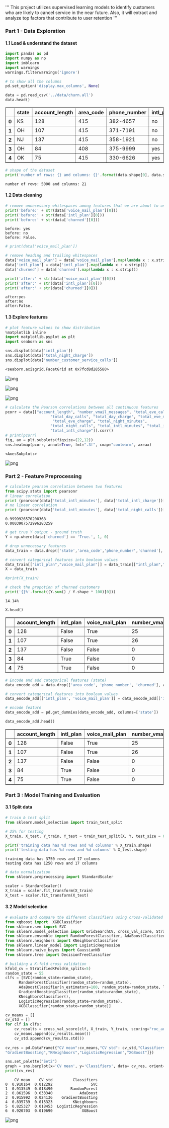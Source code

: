 '''
 This project utilizes supervised learning models to identify 
 customers who are likely to cancel service in the near future.
 Also, it will extract and analyze top factors that contribute to user retention
'''


### Part 1 - Data Exploration 

#### 1.1 Load & understand the dataset


```python
import pandas as pd
import numpy as np
import imblearn
import warnings
warnings.filterwarnings('ignore')

# to show all the columns
pd.set_option('display.max_columns', None)

data = pd.read_csv('../data/churn.all')
data.head()
```




<div>
<style scoped>
    .dataframe tbody tr th:only-of-type {
        vertical-align: middle;
    }

    .dataframe tbody tr th {
        vertical-align: top;
    }

    .dataframe thead th {
        text-align: right;
    }
</style>
<table border="1" class="dataframe">
  <thead>
    <tr style="text-align: right;">
      <th></th>
      <th>state</th>
      <th>account_length</th>
      <th>area_code</th>
      <th>phone_number</th>
      <th>intl_plan</th>
      <th>voice_mail_plan</th>
      <th>number_vmail_messages</th>
      <th>total_day_minutes</th>
      <th>total_day_calls</th>
      <th>total_day_charge</th>
      <th>total_eve_minutes</th>
      <th>total_eve_calls</th>
      <th>total_eve_charge</th>
      <th>total_night_minutes</th>
      <th>total_night_calls</th>
      <th>total_night_charge</th>
      <th>total_intl_minutes</th>
      <th>total_intl_calls</th>
      <th>total_intl_charge</th>
      <th>number_customer_service_calls</th>
      <th>churned</th>
    </tr>
  </thead>
  <tbody>
    <tr>
      <th>0</th>
      <td>KS</td>
      <td>128</td>
      <td>415</td>
      <td>382-4657</td>
      <td>no</td>
      <td>yes</td>
      <td>25</td>
      <td>265.1</td>
      <td>110</td>
      <td>45.07</td>
      <td>197.4</td>
      <td>99</td>
      <td>16.78</td>
      <td>244.7</td>
      <td>91</td>
      <td>11.01</td>
      <td>10.0</td>
      <td>3</td>
      <td>2.70</td>
      <td>1</td>
      <td>False.</td>
    </tr>
    <tr>
      <th>1</th>
      <td>OH</td>
      <td>107</td>
      <td>415</td>
      <td>371-7191</td>
      <td>no</td>
      <td>yes</td>
      <td>26</td>
      <td>161.6</td>
      <td>123</td>
      <td>27.47</td>
      <td>195.5</td>
      <td>103</td>
      <td>16.62</td>
      <td>254.4</td>
      <td>103</td>
      <td>11.45</td>
      <td>13.7</td>
      <td>3</td>
      <td>3.70</td>
      <td>1</td>
      <td>False.</td>
    </tr>
    <tr>
      <th>2</th>
      <td>NJ</td>
      <td>137</td>
      <td>415</td>
      <td>358-1921</td>
      <td>no</td>
      <td>no</td>
      <td>0</td>
      <td>243.4</td>
      <td>114</td>
      <td>41.38</td>
      <td>121.2</td>
      <td>110</td>
      <td>10.30</td>
      <td>162.6</td>
      <td>104</td>
      <td>7.32</td>
      <td>12.2</td>
      <td>5</td>
      <td>3.29</td>
      <td>0</td>
      <td>False.</td>
    </tr>
    <tr>
      <th>3</th>
      <td>OH</td>
      <td>84</td>
      <td>408</td>
      <td>375-9999</td>
      <td>yes</td>
      <td>no</td>
      <td>0</td>
      <td>299.4</td>
      <td>71</td>
      <td>50.90</td>
      <td>61.9</td>
      <td>88</td>
      <td>5.26</td>
      <td>196.9</td>
      <td>89</td>
      <td>8.86</td>
      <td>6.6</td>
      <td>7</td>
      <td>1.78</td>
      <td>2</td>
      <td>False.</td>
    </tr>
    <tr>
      <th>4</th>
      <td>OK</td>
      <td>75</td>
      <td>415</td>
      <td>330-6626</td>
      <td>yes</td>
      <td>no</td>
      <td>0</td>
      <td>166.7</td>
      <td>113</td>
      <td>28.34</td>
      <td>148.3</td>
      <td>122</td>
      <td>12.61</td>
      <td>186.9</td>
      <td>121</td>
      <td>8.41</td>
      <td>10.1</td>
      <td>3</td>
      <td>2.73</td>
      <td>3</td>
      <td>False.</td>
    </tr>
  </tbody>
</table>
</div>




```python
# shape of the dataset
print('number of rows: {} and columns: {}'.format(data.shape[0], data.shape[1]))
```

    number of rows: 5000 and columns: 21


#### 1.2 Data cleaning


```python
# remove unnecessary whitespaces among features that we are about to use
print('before:' + str(data['voice_mail_plan'][0]))
print('before:' + str(data['intl_plan'][0]))
print('before:' + str(data['churned'][0]))
```

    before: yes
    before: no
    before: False.



```python
# print(data['voice_mail_plan'])
```


```python
# remove heading and trailing whitespaces
data['voice_mail_plan'] = data['voice_mail_plan'].map(lambda x : x.strip())
data['intl_plan'] = data['intl_plan'].map(lambda x : x.strip())
data['churned'] = data['churned'].map(lambda x : x.strip())
```


```python
print('after:' + str(data['voice_mail_plan'][0]))
print('after:' + str(data['intl_plan'][0]))
print('after:' + str(data['churned'][0]))
```

    after:yes
    after:no
    after:False.


#### 1.3 Explore features


```python
# plot feature values to show distribution
%matplotlib inline
import matplotlib.pyplot as plt
import seaborn as sns

sns.displot(data['intl_plan'])
sns.displot(data['total_night_charge'])
sns.displot(data['number_customer_service_calls'])
```




    <seaborn.axisgrid.FacetGrid at 0x7fcd8d285580>




![png](output_11_1.png)



![png](output_11_2.png)



![png](output_11_3.png)



```python
# calculate the Pearson correlations between all continuous features
pcorr = data[["account_length", "number_vmail_messages", "total_eve_calls", "total_day_minutes",
                    "total_day_calls", "total_day_charge", "total_eve_minutes",
                     "total_eve_charge", "total_night_minutes",
                    "total_night_calls", "total_intl_minutes", "total_intl_calls",
                    "total_intl_charge"]].corr()
# print(pcorr)
fig, ax = plt.subplots(figsize=(22,12))
sns.heatmap(pcorr, annot=True, fmt=".3f", cmap="coolwarm", ax=ax)
```




    <AxesSubplot:>




![png](output_12_1.png)


### Part 2 - Feature Preprocessing


```python
# calculate pearson correlation between two features
from scipy.stats import pearsonr
# linear correlation
print (pearsonr(data['total_intl_minutes'], data['total_intl_charge'])[0])
# no linear correlation
print (pearsonr(data['total_intl_minutes'], data['total_night_calls'])[0])
```

    0.9999926570208368
    0.0003907572996283259



```python
# get true Y output - ground truth
Y = np.where(data['churned'] == 'True.', 1, 0)

# drop unnecessary features
data_train = data.drop(['state','area_code','phone_number','churned'], axis = 1)

# convert categorical features into boolean values
data_train[["intl_plan","voice_mail_plan"]] = data_train[["intl_plan","voice_mail_plan"]] == 'yes'
X = data_train
```


```python
#print(X_train)
```


```python
# check the propotion of churned customers
print('{}%'.format((Y.sum() / Y.shape * 100)[0]))
```

    14.14%



```python
X.head()
```




<div>
<style scoped>
    .dataframe tbody tr th:only-of-type {
        vertical-align: middle;
    }

    .dataframe tbody tr th {
        vertical-align: top;
    }

    .dataframe thead th {
        text-align: right;
    }
</style>
<table border="1" class="dataframe">
  <thead>
    <tr style="text-align: right;">
      <th></th>
      <th>account_length</th>
      <th>intl_plan</th>
      <th>voice_mail_plan</th>
      <th>number_vmail_messages</th>
      <th>total_day_minutes</th>
      <th>total_day_calls</th>
      <th>total_day_charge</th>
      <th>total_eve_minutes</th>
      <th>total_eve_calls</th>
      <th>total_eve_charge</th>
      <th>total_night_minutes</th>
      <th>total_night_calls</th>
      <th>total_night_charge</th>
      <th>total_intl_minutes</th>
      <th>total_intl_calls</th>
      <th>total_intl_charge</th>
      <th>number_customer_service_calls</th>
    </tr>
  </thead>
  <tbody>
    <tr>
      <th>0</th>
      <td>128</td>
      <td>False</td>
      <td>True</td>
      <td>25</td>
      <td>265.1</td>
      <td>110</td>
      <td>45.07</td>
      <td>197.4</td>
      <td>99</td>
      <td>16.78</td>
      <td>244.7</td>
      <td>91</td>
      <td>11.01</td>
      <td>10.0</td>
      <td>3</td>
      <td>2.70</td>
      <td>1</td>
    </tr>
    <tr>
      <th>1</th>
      <td>107</td>
      <td>False</td>
      <td>True</td>
      <td>26</td>
      <td>161.6</td>
      <td>123</td>
      <td>27.47</td>
      <td>195.5</td>
      <td>103</td>
      <td>16.62</td>
      <td>254.4</td>
      <td>103</td>
      <td>11.45</td>
      <td>13.7</td>
      <td>3</td>
      <td>3.70</td>
      <td>1</td>
    </tr>
    <tr>
      <th>2</th>
      <td>137</td>
      <td>False</td>
      <td>False</td>
      <td>0</td>
      <td>243.4</td>
      <td>114</td>
      <td>41.38</td>
      <td>121.2</td>
      <td>110</td>
      <td>10.30</td>
      <td>162.6</td>
      <td>104</td>
      <td>7.32</td>
      <td>12.2</td>
      <td>5</td>
      <td>3.29</td>
      <td>0</td>
    </tr>
    <tr>
      <th>3</th>
      <td>84</td>
      <td>True</td>
      <td>False</td>
      <td>0</td>
      <td>299.4</td>
      <td>71</td>
      <td>50.90</td>
      <td>61.9</td>
      <td>88</td>
      <td>5.26</td>
      <td>196.9</td>
      <td>89</td>
      <td>8.86</td>
      <td>6.6</td>
      <td>7</td>
      <td>1.78</td>
      <td>2</td>
    </tr>
    <tr>
      <th>4</th>
      <td>75</td>
      <td>True</td>
      <td>False</td>
      <td>0</td>
      <td>166.7</td>
      <td>113</td>
      <td>28.34</td>
      <td>148.3</td>
      <td>122</td>
      <td>12.61</td>
      <td>186.9</td>
      <td>121</td>
      <td>8.41</td>
      <td>10.1</td>
      <td>3</td>
      <td>2.73</td>
      <td>3</td>
    </tr>
  </tbody>
</table>
</div>




```python
# Encode and add categorical features (state)
data_encode_add = data.drop(['area_code', 'phone_number', 'churned'], axis = 1)

# convert categorical features into boolean values
data_encode_add[['intl_plan', 'voice_mail_plan']] = data_encode_add[['intl_plan', 'voice_mail_plan']] == 'yes'

# encode feature
data_encode_add = pd.get_dummies(data_encode_add, columns=['state'])

data_encode_add.head()
```




<div>
<style scoped>
    .dataframe tbody tr th:only-of-type {
        vertical-align: middle;
    }

    .dataframe tbody tr th {
        vertical-align: top;
    }

    .dataframe thead th {
        text-align: right;
    }
</style>
<table border="1" class="dataframe">
  <thead>
    <tr style="text-align: right;">
      <th></th>
      <th>account_length</th>
      <th>intl_plan</th>
      <th>voice_mail_plan</th>
      <th>number_vmail_messages</th>
      <th>total_day_minutes</th>
      <th>total_day_calls</th>
      <th>total_day_charge</th>
      <th>total_eve_minutes</th>
      <th>total_eve_calls</th>
      <th>total_eve_charge</th>
      <th>total_night_minutes</th>
      <th>total_night_calls</th>
      <th>total_night_charge</th>
      <th>total_intl_minutes</th>
      <th>total_intl_calls</th>
      <th>total_intl_charge</th>
      <th>number_customer_service_calls</th>
      <th>state_AK</th>
      <th>state_AL</th>
      <th>state_AR</th>
      <th>state_AZ</th>
      <th>state_CA</th>
      <th>state_CO</th>
      <th>state_CT</th>
      <th>state_DC</th>
      <th>state_DE</th>
      <th>state_FL</th>
      <th>state_GA</th>
      <th>state_HI</th>
      <th>state_IA</th>
      <th>state_ID</th>
      <th>state_IL</th>
      <th>state_IN</th>
      <th>state_KS</th>
      <th>state_KY</th>
      <th>state_LA</th>
      <th>state_MA</th>
      <th>state_MD</th>
      <th>state_ME</th>
      <th>state_MI</th>
      <th>state_MN</th>
      <th>state_MO</th>
      <th>state_MS</th>
      <th>state_MT</th>
      <th>state_NC</th>
      <th>state_ND</th>
      <th>state_NE</th>
      <th>state_NH</th>
      <th>state_NJ</th>
      <th>state_NM</th>
      <th>state_NV</th>
      <th>state_NY</th>
      <th>state_OH</th>
      <th>state_OK</th>
      <th>state_OR</th>
      <th>state_PA</th>
      <th>state_RI</th>
      <th>state_SC</th>
      <th>state_SD</th>
      <th>state_TN</th>
      <th>state_TX</th>
      <th>state_UT</th>
      <th>state_VA</th>
      <th>state_VT</th>
      <th>state_WA</th>
      <th>state_WI</th>
      <th>state_WV</th>
      <th>state_WY</th>
    </tr>
  </thead>
  <tbody>
    <tr>
      <th>0</th>
      <td>128</td>
      <td>False</td>
      <td>True</td>
      <td>25</td>
      <td>265.1</td>
      <td>110</td>
      <td>45.07</td>
      <td>197.4</td>
      <td>99</td>
      <td>16.78</td>
      <td>244.7</td>
      <td>91</td>
      <td>11.01</td>
      <td>10.0</td>
      <td>3</td>
      <td>2.70</td>
      <td>1</td>
      <td>0</td>
      <td>0</td>
      <td>0</td>
      <td>0</td>
      <td>0</td>
      <td>0</td>
      <td>0</td>
      <td>0</td>
      <td>0</td>
      <td>0</td>
      <td>0</td>
      <td>0</td>
      <td>0</td>
      <td>0</td>
      <td>0</td>
      <td>0</td>
      <td>1</td>
      <td>0</td>
      <td>0</td>
      <td>0</td>
      <td>0</td>
      <td>0</td>
      <td>0</td>
      <td>0</td>
      <td>0</td>
      <td>0</td>
      <td>0</td>
      <td>0</td>
      <td>0</td>
      <td>0</td>
      <td>0</td>
      <td>0</td>
      <td>0</td>
      <td>0</td>
      <td>0</td>
      <td>0</td>
      <td>0</td>
      <td>0</td>
      <td>0</td>
      <td>0</td>
      <td>0</td>
      <td>0</td>
      <td>0</td>
      <td>0</td>
      <td>0</td>
      <td>0</td>
      <td>0</td>
      <td>0</td>
      <td>0</td>
      <td>0</td>
      <td>0</td>
    </tr>
    <tr>
      <th>1</th>
      <td>107</td>
      <td>False</td>
      <td>True</td>
      <td>26</td>
      <td>161.6</td>
      <td>123</td>
      <td>27.47</td>
      <td>195.5</td>
      <td>103</td>
      <td>16.62</td>
      <td>254.4</td>
      <td>103</td>
      <td>11.45</td>
      <td>13.7</td>
      <td>3</td>
      <td>3.70</td>
      <td>1</td>
      <td>0</td>
      <td>0</td>
      <td>0</td>
      <td>0</td>
      <td>0</td>
      <td>0</td>
      <td>0</td>
      <td>0</td>
      <td>0</td>
      <td>0</td>
      <td>0</td>
      <td>0</td>
      <td>0</td>
      <td>0</td>
      <td>0</td>
      <td>0</td>
      <td>0</td>
      <td>0</td>
      <td>0</td>
      <td>0</td>
      <td>0</td>
      <td>0</td>
      <td>0</td>
      <td>0</td>
      <td>0</td>
      <td>0</td>
      <td>0</td>
      <td>0</td>
      <td>0</td>
      <td>0</td>
      <td>0</td>
      <td>0</td>
      <td>0</td>
      <td>0</td>
      <td>0</td>
      <td>1</td>
      <td>0</td>
      <td>0</td>
      <td>0</td>
      <td>0</td>
      <td>0</td>
      <td>0</td>
      <td>0</td>
      <td>0</td>
      <td>0</td>
      <td>0</td>
      <td>0</td>
      <td>0</td>
      <td>0</td>
      <td>0</td>
      <td>0</td>
    </tr>
    <tr>
      <th>2</th>
      <td>137</td>
      <td>False</td>
      <td>False</td>
      <td>0</td>
      <td>243.4</td>
      <td>114</td>
      <td>41.38</td>
      <td>121.2</td>
      <td>110</td>
      <td>10.30</td>
      <td>162.6</td>
      <td>104</td>
      <td>7.32</td>
      <td>12.2</td>
      <td>5</td>
      <td>3.29</td>
      <td>0</td>
      <td>0</td>
      <td>0</td>
      <td>0</td>
      <td>0</td>
      <td>0</td>
      <td>0</td>
      <td>0</td>
      <td>0</td>
      <td>0</td>
      <td>0</td>
      <td>0</td>
      <td>0</td>
      <td>0</td>
      <td>0</td>
      <td>0</td>
      <td>0</td>
      <td>0</td>
      <td>0</td>
      <td>0</td>
      <td>0</td>
      <td>0</td>
      <td>0</td>
      <td>0</td>
      <td>0</td>
      <td>0</td>
      <td>0</td>
      <td>0</td>
      <td>0</td>
      <td>0</td>
      <td>0</td>
      <td>0</td>
      <td>1</td>
      <td>0</td>
      <td>0</td>
      <td>0</td>
      <td>0</td>
      <td>0</td>
      <td>0</td>
      <td>0</td>
      <td>0</td>
      <td>0</td>
      <td>0</td>
      <td>0</td>
      <td>0</td>
      <td>0</td>
      <td>0</td>
      <td>0</td>
      <td>0</td>
      <td>0</td>
      <td>0</td>
      <td>0</td>
    </tr>
    <tr>
      <th>3</th>
      <td>84</td>
      <td>True</td>
      <td>False</td>
      <td>0</td>
      <td>299.4</td>
      <td>71</td>
      <td>50.90</td>
      <td>61.9</td>
      <td>88</td>
      <td>5.26</td>
      <td>196.9</td>
      <td>89</td>
      <td>8.86</td>
      <td>6.6</td>
      <td>7</td>
      <td>1.78</td>
      <td>2</td>
      <td>0</td>
      <td>0</td>
      <td>0</td>
      <td>0</td>
      <td>0</td>
      <td>0</td>
      <td>0</td>
      <td>0</td>
      <td>0</td>
      <td>0</td>
      <td>0</td>
      <td>0</td>
      <td>0</td>
      <td>0</td>
      <td>0</td>
      <td>0</td>
      <td>0</td>
      <td>0</td>
      <td>0</td>
      <td>0</td>
      <td>0</td>
      <td>0</td>
      <td>0</td>
      <td>0</td>
      <td>0</td>
      <td>0</td>
      <td>0</td>
      <td>0</td>
      <td>0</td>
      <td>0</td>
      <td>0</td>
      <td>0</td>
      <td>0</td>
      <td>0</td>
      <td>0</td>
      <td>1</td>
      <td>0</td>
      <td>0</td>
      <td>0</td>
      <td>0</td>
      <td>0</td>
      <td>0</td>
      <td>0</td>
      <td>0</td>
      <td>0</td>
      <td>0</td>
      <td>0</td>
      <td>0</td>
      <td>0</td>
      <td>0</td>
      <td>0</td>
    </tr>
    <tr>
      <th>4</th>
      <td>75</td>
      <td>True</td>
      <td>False</td>
      <td>0</td>
      <td>166.7</td>
      <td>113</td>
      <td>28.34</td>
      <td>148.3</td>
      <td>122</td>
      <td>12.61</td>
      <td>186.9</td>
      <td>121</td>
      <td>8.41</td>
      <td>10.1</td>
      <td>3</td>
      <td>2.73</td>
      <td>3</td>
      <td>0</td>
      <td>0</td>
      <td>0</td>
      <td>0</td>
      <td>0</td>
      <td>0</td>
      <td>0</td>
      <td>0</td>
      <td>0</td>
      <td>0</td>
      <td>0</td>
      <td>0</td>
      <td>0</td>
      <td>0</td>
      <td>0</td>
      <td>0</td>
      <td>0</td>
      <td>0</td>
      <td>0</td>
      <td>0</td>
      <td>0</td>
      <td>0</td>
      <td>0</td>
      <td>0</td>
      <td>0</td>
      <td>0</td>
      <td>0</td>
      <td>0</td>
      <td>0</td>
      <td>0</td>
      <td>0</td>
      <td>0</td>
      <td>0</td>
      <td>0</td>
      <td>0</td>
      <td>0</td>
      <td>1</td>
      <td>0</td>
      <td>0</td>
      <td>0</td>
      <td>0</td>
      <td>0</td>
      <td>0</td>
      <td>0</td>
      <td>0</td>
      <td>0</td>
      <td>0</td>
      <td>0</td>
      <td>0</td>
      <td>0</td>
      <td>0</td>
    </tr>
  </tbody>
</table>
</div>



### Part 3 : Model Training and Evaluation
#### 3.1 Split data


```python
# train & test split
from sklearn.model_selection import train_test_split

# 25% for testing
X_train, X_test, Y_train, Y_test = train_test_split(X, Y, test_size = 0.25)

print('training data has %d rows and %d columns' % X_train.shape)
print('testing data has %d rows and %d columns' % X_test.shape)
```

    training data has 3750 rows and 17 columns
    testing data has 1250 rows and 17 columns



```python
# data normalization
from sklearn.preprocessing import StandardScaler

scaler = StandardScaler()
X_train = scaler.fit_transform(X_train)
X_test = scaler.fit_transform(X_test)
```

#### 3.2 Model selection


```python
# evaluate and compare the different classifiers using cross-validated ROC-AUC 
from xgboost import  XGBClassifier
from sklearn.svm import SVC
from sklearn.model_selection import GridSearchCV, cross_val_score, StratifiedKFold, learning_curve
from sklearn.ensemble import RandomForestClassifier, AdaBoostClassifier, GradientBoostingClassifier
from sklearn.neighbors import KNeighborsClassifier 
from sklearn.linear_model import LogisticRegression
from sklearn.naive_bayes import GaussianNB
from sklearn.tree import DecisionTreeClassifier

```


```python
# building a K-fold cross validation
kfold_cv = StratifiedKFold(n_splits=5)
random_state = 55
clfs = [SVC(random_state=random_state), 
      RandomForestClassifier(random_state=random_state),
      AdaBoostClassifier(n_estimators=100, random_state=random_state, learning_rate=0.5),
      GradientBoostingClassifier(random_state=random_state),
      KNeighborsClassifier(),
      LogisticRegression(random_state=random_state),
      XGBClassifier(random_state=random_state)]

cv_means = []
cv_std = []
for clf in clfs:
    cv_results = cross_val_score(clf, X_train, Y_train, scoring="roc_auc", cv = kfold_cv)
    cv_means.append(cv_results.mean())
    cv_std.append(cv_results.std())
    
cv_res = pd.DataFrame({"CV mean":cv_means,"CV std": cv_std,"Classifiers":["SVC","RandomForest","AdaBoost",
"GradientBoosting","KNeighboors","LogisticRegression","XGBoost"]})

sns.set_palette("Set2")
graph = sns.barplot(x='CV mean', y='Classifiers', data= cv_res, orient='h')
print(cv_res)
```

        CV mean    CV std         Classifiers
    0  0.910164  0.012292                 SVC
    1  0.913549  0.018490        RandomForest
    2  0.861596  0.033340            AdaBoost
    3  0.915992  0.024136    GradientBoosting
    4  0.835739  0.015323         KNeighboors
    5  0.825327  0.018453  LogisticRegression
    6  0.920703  0.019690             XGBoost



![png](output_25_1.png)



```python

```
